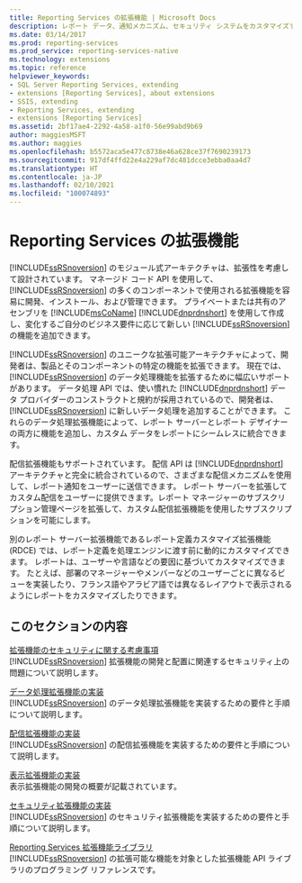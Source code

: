 ```yaml
---
title: Reporting Services の拡張機能 | Microsoft Docs
description: レポート データ、通知メカニズム、セキュリティ システムをカスタマイズすることで、Reporting Services のデータ処理機能を拡張する方法について説明します。
ms.date: 03/14/2017
ms.prod: reporting-services
ms.prod_service: reporting-services-native
ms.technology: extensions
ms.topic: reference
helpviewer_keywords:
- SQL Server Reporting Services, extending
- extensions [Reporting Services], about extensions
- SSIS, extending
- Reporting Services, extending
- extensions [Reporting Services]
ms.assetid: 2bf17ae4-2292-4a58-a1f0-56e99abd9b69
author: maggiesMSFT
ms.author: maggies
ms.openlocfilehash: b5572aca5e477c8738e46a628ce37f7690239173
ms.sourcegitcommit: 917df4ffd22e4a229af7dc481dcce3ebba0aa4d7
ms.translationtype: HT
ms.contentlocale: ja-JP
ms.lasthandoff: 02/10/2021
ms.locfileid: "100074893"
---
```

# <a name="reporting-services-extensions"></a>Reporting Services の拡張機能
  [!INCLUDE[ssRSnoversion](../../includes/ssrsnoversion-md.md)] のモジュール式アーキテクチャは、拡張性を考慮して設計されています。 マネージド コード API を使用して、[!INCLUDE[ssRSnoversion](../../includes/ssrsnoversion-md.md)] の多くのコンポーネントで使用される拡張機能を容易に開発、インストール、および管理できます。 プライベートまたは共有のアセンブリを [!INCLUDE[msCoName](../../includes/msconame-md.md)] [!INCLUDE[dnprdnshort](../../includes/dnprdnshort-md.md)] を使用して作成し、変化するご自分のビジネス要件に応じて新しい [!INCLUDE[ssRSnoversion](../../includes/ssrsnoversion-md.md)] の機能を追加できます。  
  
 [!INCLUDE[ssRSnoversion](../../includes/ssrsnoversion-md.md)] のユニークな拡張可能アーキテクチャによって、開発者は、製品とそのコンポーネントの特定の機能を拡張できます。 現在では、[!INCLUDE[ssRSnoversion](../../includes/ssrsnoversion-md.md)] のデータ処理機能を拡張するために幅広いサポートがあります。 データ処理 API では、使い慣れた [!INCLUDE[dnprdnshort](../../includes/dnprdnshort-md.md)] データ プロバイダーのコンストラクトと規約が採用されているので、開発者は、[!INCLUDE[ssRSnoversion](../../includes/ssrsnoversion-md.md)] に新しいデータ処理を追加することができます。 これらのデータ処理拡張機能によって、レポート サーバーとレポート デザイナーの両方に機能を追加し、カスタム データをレポートにシームレスに統合できます。  
  
 配信拡張機能もサポートされています。 配信 API は [!INCLUDE[dnprdnshort](../../includes/dnprdnshort-md.md)] アーキテクチャと完全に統合されているので、さまざまな配信メカニズムを使用して、レポート通知をユーザーに送信できます。 レポート サーバーを拡張してカスタム配信をユーザーに提供できます。レポート マネージャーのサブスクリプション管理ページを拡張して、カスタム配信拡張機能を使用したサブスクリプションを可能にします。  
  
 別のレポート サーバー拡張機能であるレポート定義カスタマイズ拡張機能 (RDCE) では、レポート定義を処理エンジンに渡す前に動的にカスタマイズできます。 レポートは、ユーザーや言語などの要因に基づいてカスタマイズできます。 たとえば、部署のマネージャーやメンバーなどのユーザーごとに異なるビューを実装したり、フランス語やアラビア語では異なるレイアウトで表示されるようにレポートをカスタマイズしたりできます。  
  
## <a name="in-this-section"></a>このセクションの内容  
 [拡張機能のセキュリティに関する考慮事項](../../reporting-services/extensions/security-considerations-for-extensions.md)  
 [!INCLUDE[ssRSnoversion](../../includes/ssrsnoversion-md.md)] 拡張機能の開発と配置に関連するセキュリティ上の問題について説明します。  
  
 [データ処理拡張機能の実装](../../reporting-services/extensions/data-processing/implementing-a-data-processing-extension.md)  
 [!INCLUDE[ssRSnoversion](../../includes/ssrsnoversion-md.md)] のデータ処理拡張機能を実装するための要件と手順について説明します。  
  
 [配信拡張機能の実装](../../reporting-services/extensions/delivery-extension/implementing-a-delivery-extension.md)  
 [!INCLUDE[ssRSnoversion](../../includes/ssrsnoversion-md.md)] の配信拡張機能を実装するための要件と手順について説明します。  
  
 [表示拡張機能の実装](../../reporting-services/extensions/rendering-extension/implementing-a-rendering-extension.md)  
 表示拡張機能の開発の概要が記載されています。  
  
 [セキュリティ拡張機能の実装](../../reporting-services/extensions/security-extension/implementing-a-security-extension.md)  
 [!INCLUDE[ssRSnoversion](../../includes/ssrsnoversion-md.md)] のセキュリティ拡張機能を実装するための要件と手順について説明します。  
  
 [Reporting Services 拡張機能ライブラリ](../../reporting-services/extensions/reporting-services-extension-library.md)  
 [!INCLUDE[ssRSnoversion](../../includes/ssrsnoversion-md.md)] の拡張可能な機能を対象とした拡張機能 API ライブラリのプログラミング リファレンスです。  
  
  
